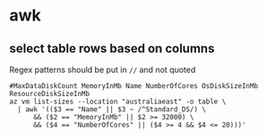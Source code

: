 # awk

## select table rows based on columns
Regex patterns should be put in `//` and not quoted
```
#MaxDataDiskCount MemoryInMb Name NumberOfCores OsDiskSizeInMb ResourceDiskSizeInMb
az vm list-sizes --location "australiaeast" -o table \
  | awk '(($3 == "Name" || $3 ~ /^Standard_DS/) \
      && ($2 == "MemoryInMb" || $2 >= 32000) \
      && ($4 == "NumberOfCores" || ($4 >= 4 && $4 <= 20)))'
```
